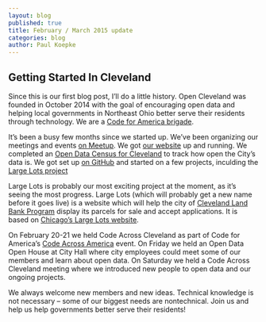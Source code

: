 ```yaml
---
layout: blog
published: true
title: February / March 2015 update
categories: blog
author: Paul Koepke
---
```


## Getting Started In Cleveland

Since this is our first blog post, I’ll do a little history. Open Cleveland was founded in October 2014 with the goal of encouraging open data and helping local governments in Northeast Ohio better serve their residents through technology. We are a [Code for America brigade](http://www.codeforamerica.org).

It’s been a busy few months since we started up. We’ve been organizing our meetings and events [on Meetup](http://www.meetup.com/open-cleveland). We got [our website](http://www.opencleveland.org) up and running. We completed an [Open Data Census for Cleveland](http://www.opencleveland.org/opendatacensus) to track how open the City’s data is. We got set up [on GitHub](https://github.com/opencleveland) and started on a few projects, inculding the [Large Lots project](https://github.com/opencleveland/large-lots)

Large Lots is probably our most exciting project at the moment, as it’s seeing the most progress. Large Lots (which will probably get a new name before it goes live) is a website which will help the city of [Cleveland Land Bank Program](http://www.city.cleveland.oh.us/CityofCleveland/Home/Government/CityAgencies/CommunityDevelopment/LandBank) display its parcels for sale and accept applications. It is based on [Chicago’s Large Lots website](http://largelots.org).

On February 20-21 we held Code Across Cleveland as part of Code for America’s [Code Across America](http://www.codeforamerica.org/events/codeacross-2015/) event. On Friday we held an Open Data Open House at City Hall where city employees could meet some of our members and learn about open data. On Saturday we held a Code Across Cleveland meeting where we introduced new people to open data and our ongoing projects.

We always welcome new members and new ideas. Technical knowledge is not necessary – some of our biggest needs are nontechnical. Join us and help us help governments better serve their residents!
